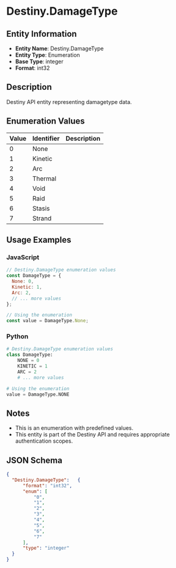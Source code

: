 # Destiny.DamageType

## Entity Information
- **Entity Name**: Destiny.DamageType
- **Entity Type**: Enumeration
- **Base Type**: integer
- **Format**: int32

## Description
Destiny API entity representing damagetype data.

## Enumeration Values

| Value | Identifier | Description |
|-------|------------|-------------|
| 0 | None |  |
| 1 | Kinetic |  |
| 2 | Arc |  |
| 3 | Thermal |  |
| 4 | Void |  |
| 5 | Raid |  |
| 6 | Stasis |  |
| 7 | Strand |  |

## Usage Examples

### JavaScript
```javascript
// Destiny.DamageType enumeration values
const DamageType = {
  None: 0,
  Kinetic: 1,
  Arc: 2,
  // ... more values
};

// Using the enumeration
const value = DamageType.None;
```

### Python
```python
# Destiny.DamageType enumeration values
class DamageType:
    NONE = 0
    KINETIC = 1
    ARC = 2
    # ... more values

# Using the enumeration
value = DamageType.NONE
```

## Notes
- This is an enumeration with predefined values.
- This entity is part of the Destiny API and requires appropriate authentication scopes.

## JSON Schema
```json
{
  "Destiny.DamageType":   {
      "format": "int32",
      "enum": [
          "0",
          "1",
          "2",
          "3",
          "4",
          "5",
          "6",
          "7"
      ],
      "type": "integer"
  }
}
```
